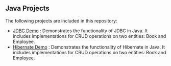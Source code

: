 ## Java Projects

The following projects are included in this repository:

- [JDBC Demo](jdbc_demo/README.md) : Demonstrates the functionality of JDBC in Java. It includes implementations for CRUD operations on two entities: Book and Employee.
- [Hibernate Demo](hibernate_demo/README.md) : Demonstrates the functionality of Hibernate in Java. It includes implementations for CRUD operations on two entities: Book and Employee.
